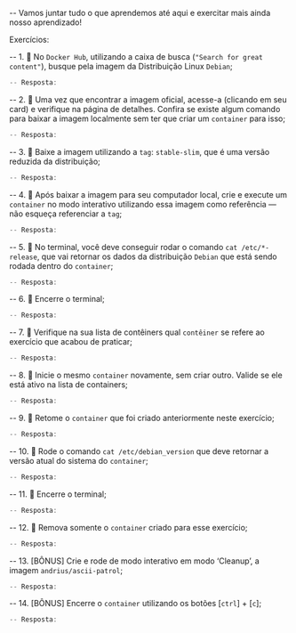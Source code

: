 -- Vamos juntar tudo o que aprendemos até aqui e exercitar mais ainda nosso aprendizado!

Exercícios: 

-- 1. 🚀 No `Docker Hub`, utilizando a caixa de busca (`"Search for great content"`), busque pela imagem da Distribuição Linux `Debian`;
```js
-- Resposta: 
```

-- 2. 🚀 Uma vez que encontrar a imagem oficial, acesse-a (clicando em seu card) e verifique na página de detalhes. Confira se existe algum comando para baixar a imagem localmente sem ter que criar um `container` para isso;
```js
-- Resposta: 
```

-- 3. 🚀 Baixe a imagem utilizando a `tag`: `stable-slim`, que é uma versão reduzida da distribuição;
```js
-- Resposta: 
```

-- 4. 🚀 Após baixar a imagem para seu computador local, crie e execute um `container` no modo interativo utilizando essa imagem como referência — não esqueça referenciar a `tag`;
```js
-- Resposta: 
```

-- 5. 🚀 No terminal, você deve conseguir rodar o comando `cat /etc/*-release`, que vai retornar os dados da distribuição `Debian` que está sendo rodada dentro do `container`;
```js
-- Resposta: 
```

-- 6. 🚀 Encerre o terminal;
```js
-- Resposta: 
```

-- 7. 🚀 Verifique na sua lista de contêiners qual `contêiner` se refere ao exercício que acabou de praticar;
```js
-- Resposta: 
```

-- 8. 🚀 Inicie o mesmo `container` novamente, sem criar outro. Valide se ele está ativo na lista de containers;
```js
-- Resposta: 
```

-- 9. 🚀 Retome o `container` que foi criado anteriormente neste exercício;
```js
-- Resposta: 
```

-- 10. 🚀 Rode o comando `cat /etc/debian_version` que deve retornar a versão atual do sistema do `container`;
```js
-- Resposta: 
```

-- 11. 🚀 Encerre o terminal;
```js
-- Resposta: 
```

-- 12. 🚀 Remova somente o `container` criado para esse exercício;
```js
-- Resposta: 
```

-- 13. [BÔNUS] Crie e rode de modo interativo em modo ‘Cleanup’, a imagem `andrius/ascii-patrol`;
```js
-- Resposta: 
```

-- 14. [BÔNUS] Encerre o `container` utilizando os botões [`ctrl`] + [`c`];
```js
-- Resposta: 
```